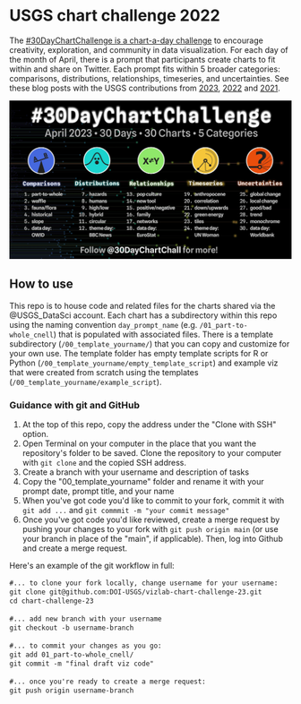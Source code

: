 # USGS chart challenge 2022
The [#30DayChartChallenge is a chart-a-day challenge](https://twitter.com/30DayChartChall) to encourage creativity, exploration, and community in data visualization. For each day of the month of April, there is a prompt that participants create charts to fit within and share on Twitter. Each prompt fits within 5 broader categories: comparisons, distributions, relationships, timeseries, and uncertainties. See these blog posts with the USGS contributions from [2023](https://waterdata.usgs.gov/blog/chart-challenge-2023/), [2022](https://waterdata.usgs.gov/blog/30daychartchallenge-2022/) and [2021](https://waterdata.usgs.gov/blog/chart-challenge-2021/).

![2023 30 day chart challenge prompts: part-to-whole, waffle, fauna/flora, historical, slope, data day: OWID, hazards, humans, high/low, hybrid, circular, theme day: BBC News, pop culture, new tool, positive/negative, family, networks, data day: EuroStat, anthropocene, correlation, down/upwards, green energy, tiles, theme day: UN Woman, global change, local change, good/bad, trend, monochrome, data day: WorldBank.](./image.png)


## How to use
This repo is to house code and related files for the charts shared via the @USGS_DataSci account. Each chart has a subdirectory within this repo using the naming convention `day_prompt_name` (e.g. `/01_part-to-whole_cnell`) that is populated with associated files. There is a template subdirectory (`/00_template_yourname/`) that you can copy and customize for your own use. The template folder has empty template scripts for R or Python (`/00_template_yourname/empty_template_script`) and example viz that were created from scratch using the templates (`/00_template_yourname/example_script`).

### Guidance with git and GitHub

1. At the top of this repo, copy the address under the "Clone with SSH" option. 
3. Open Terminal on your computer in the place that you want the repository's folder to be saved. Clone the repository to your computer with `git clone` and the copied SSH address.
4. Create a branch with your username and description of tasks
5. Copy the "00_template_yourname" folder and rename it with your prompt date, prompt title, and your name
5. When you've got code you'd like to commit to your fork, commit it with `git add ...` and `git commmit -m "your commit message"`
6. Once you've got code you'd like reviewed, create a merge request by pushing your changes to your fork with `git push origin main` (or use your branch in place of the "main", if applicable). Then, log into Github and create a merge request. 


Here's an example of the git workflow in full:

```
#... to clone your fork locally, change username for your username:
git clone git@github.com:DOI-USGS/vizlab-chart-challenge-23.git
cd chart-challenge-23

#... add new branch with your username
git checkout -b username-branch

#... to commit your changes as you go:
git add 01_part-to-whole_cnell/
git commit -m "final draft viz code"

#... once you're ready to create a merge request:
git push origin username-branch
```

